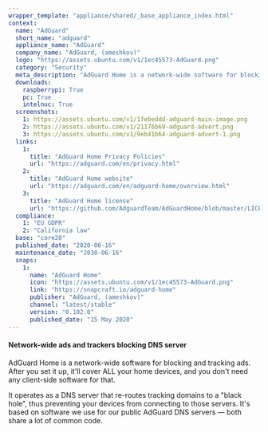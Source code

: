 ```yaml
---
wrapper_template: "appliance/shared/_base_appliance_index.html"
context:
  name: "AdGuard"
  short_name: "adguard"
  appliance_name: "AdGuard"
  company_name: "AdGuard, (ameshkov)"
  logo: "https://assets.ubuntu.com/v1/1ec45573-AdGuard.png"
  category: "Security"
  meta_description: "AdGuard Home is a network-wide software for blocking and tracking ads. After you set it up, it'll cover ALL your home devices, and you don't need any client-side software for that."
  downloads:
    raspberrypi: True
    pc: True
    intelnuc: True
  screenshots:
    1: https://assets.ubuntu.com/v1/1febeddd-adguard-main-image.png
    2: https://assets.ubuntu.com/v1/21176b69-adguard-advert.png
    3: https://assets.ubuntu.com/v1/9eb41b64-adguard-advert-1.png
  links:
    1:
      title: "AdGuard Home Privacy Policies"
      url: "https://adguard.com/en/privacy.html"
    2:
      title: "AdGuard Home website"
      url: "https://adguard.com/en/adguard-home/overview.html"
    3:
      title: "AdGuard Home license"
      url: "https://github.com/AdguardTeam/AdGuardHome/blob/master/LICENSE.txt"
  compliance:
    1: "EU GDPR"
    2: "California law"
  base: "core20"
  published_date: "2020-06-16"
  maintenance_date: "2030-06-16"
  snaps:
    1:
      name: "AdGuard Home"
      icon: "https://assets.ubuntu.com/v1/1ec45573-AdGuard.png"
      link: "https://snapcraft.io/adguard-home"
      publisher: "AdGuard, (ameshkov)"
      channel: "latest/stable"
      version: "0.102.0"
      published_date: "15 May 2020"
---
```


#### Network-wide ads and trackers blocking DNS server</h2>

AdGuard Home is a network-wide software for blocking and tracking ads. After you set it up, it'll cover ALL your home devices, and you don't need any client-side software for that.

It operates as a DNS server that re-routes tracking domains to a "black hole", thus preventing your devices from connecting to those servers. It's based on software we use for our public AdGuard DNS servers &mdash; both share a lot of common code.
